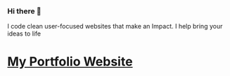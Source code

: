 ### Hi there 👋
I code clean user-focused websites that make an Impact.
I help bring your ideas to life

# [My Portfolio Website](https://portfolio-v3-psi-three.vercel.app/)
<!--
**Creedyfish/Creedyfish** is a ✨ _special_ ✨ repository because its `README.md` (this file) appears on your GitHub profile.

Here are some ideas to get you started:

- 🔭 I’m currently working on ...
- 🌱 I’m currently learning ...
- 👯 I’m looking to collaborate on ...
- 🤔 I’m looking for help with ...
- 💬 Ask me about ...
- 📫 How to reach me: ...
- 😄 Pronouns: ...
- ⚡ Fun fact: ...
-->
